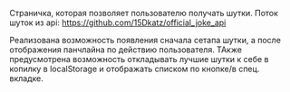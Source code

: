 Страничка, которая позволяет пользователю получать шутки.
Поток шуток из api:
https://github.com/15Dkatz/official_joke_api

Реализована возможность появления сначала сетапа шутки,
а после отображения панчлайна по действию
пользователя.
ТАкже предусмотрена возможность откладывать лучшие шутки к себе в 
копилку в localStorage и отображать списком по кнопке/в спец. вкладке.
 
 

